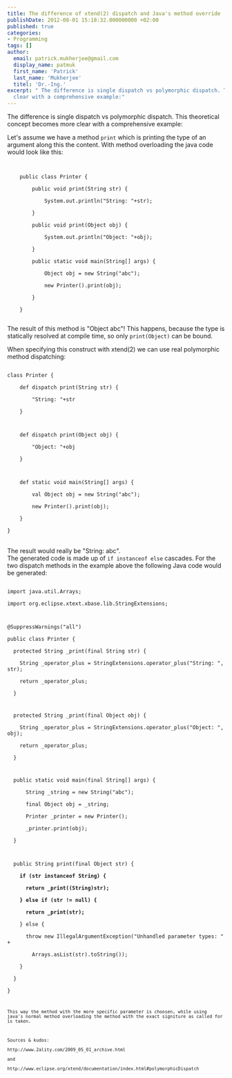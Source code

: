 ```yaml
---
title: The difference of xtend(2) dispatch and Java's method override
publishDate: 2012-08-01 15:18:32.000000000 +02:00
published: true
categories:
- Programming
tags: []
author:
  email: patrick.mukherjee@gmail.com
  display_name: patmuk
  first_name: 'Patrick'
  last_name: 'Mukherjee'
  titel: 'Dr.-Ing.'
excerpt: " The difference is single dispatch vs polymorphic dispatch. This theoretical concept becomes more
  clear with a comprehensive example:"
---
```

  The difference is single dispatch vs polymorphic dispatch. This theoretical concept becomes more
  clear with a comprehensive example:<br />

Let's assume we have a method <code>print</code> which is printing the type of an argument along this the content. With
  method overloading the java code would look like this:
</p>
<p><code><br />
    public class Printer {<br />
        public void print(String str) {<br />
            System.out.println("String: "+str);<br />
        }<br />
        public void print(Object obj) {<br />
            System.out.println("Object: "+obj);<br />
        }<br />
        public static void main(String[] args) {<br />
            Object obj = new String("abc");<br />
            new Printer().print(obj);<br />
        }<br />
    }<br />
</code></p>
<p>The result of this method is "Object abc"! This happens, because the type is statically resolved at compile time, so
  only <code>print(Object)</code> can be bound.</p>
<p>When specifying this construct with xtend(2) we can use real polymorphic method dispatching:<br />
  <code><br />
class Printer {<br />
    def dispatch print(String str) {<br />
        "String: "+str<br />
    }</p>
<p>    def dispatch print(Object obj) {<br />
        "Object: "+obj<br />
    }</p>
<p>    def static void main(String[] args) {<br />
        val Object obj = new String("abc");<br />
        new Printer().print(obj);<br />
    }<br />
}<br />
</code><br />
  The result would really be "String: abc".<br />
  The generated code is made up of <code>if instanceof else</code> cascades. For the two dispatch methods in the example
  above the following Java code would be generated:<br />
  <code><br />
import java.util.Arrays;<br />
import org.eclipse.xtext.xbase.lib.StringExtensions;</p>
<p>@SuppressWarnings("all")<br />
public class Printer {<br />
  protected String _print(final String str) {<br />
    String _operator_plus = StringExtensions.operator_plus("String: ", str);<br />
    return _operator_plus;<br />
  }</p>
<p>  protected String _print(final Object obj) {<br />
    String _operator_plus = StringExtensions.operator_plus("Object: ", obj);<br />
    return _operator_plus;<br />
  }</p>
<p>  public static void main(final String[] args) {<br />
      String _string = new String("abc");<br />
      final Object obj = _string;<br />
      Printer _printer = new Printer();<br />
      _printer.print(obj);<br />
  }</p>
<p>  public String print(final Object str) {<br />
  <strong>  if (str instanceof String) {<br />
      return _print((String)str);<br />
    } else if (str != null) {<br />
      return _print(str);</strong><br />
    } else {<br />
      throw new IllegalArgumentException("Unhandled parameter types: " +<br />
        Arrays.<object>asList(str).toString());<br />
    }<br />
  }<br />
}<br />
<code><br />
This way the method with the more specific parameter is choosen, while using java's normal method overloading the method with the exact signiture as called for is taken.</p>
<p>Sources & kudos:<br />
http://www.2ality.com/2009_05_01_archive.html<br />
and<br />
http://www.eclipse.org/xtend/documentation/index.html#polymorphicDispatch</code></object></code></code></object></code>
</p>